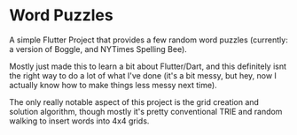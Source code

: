 # Word Puzzles

A simple Flutter Project that provides a few random word puzzles (currently: a version of Boggle, and NYTimes Spelling Bee).

Mostly just made this to learn a bit about Flutter/Dart, and this definitely isnt the right way to do a lot of what I've done (it's a bit messy, but hey, now I actually know how to make things less messy next time).

The only really notable aspect of this project is the grid creation and solution algorithm, though mostly it's pretty conventional TRIE and random walking to insert words into 4x4 grids.
